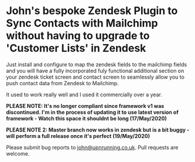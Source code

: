 # John's bespoke Zendesk Plugin to Sync Contacts with Mailchimp without having to upgrade to 'Customer Lists' in Zendesk

Just install and configure to map the zendesk fields to the mailchimp fields and you will have a fully incorporated fuly functional additional section on your zendesk ticket screen and contact screen to seamlessly allow you to push contact data from Zendesk to Mailchimp.

It used to work really well and I used it commercially over a year.

**PLEASE NOTE: It's no longer compliant since framework v1 was discontinued. I'm in the process of updating it to use latest version of framework - Watch this space it shouldnt be long (17/May/2020)**

**PLEASE NOTE 2: Master branch now works in zendesk but is a bit buggy - will perform a full release once it's perfect (19/May/2020)**

Please submit bug reports to [john@upnrunning.co.uk](). Pull requests are welcome.
